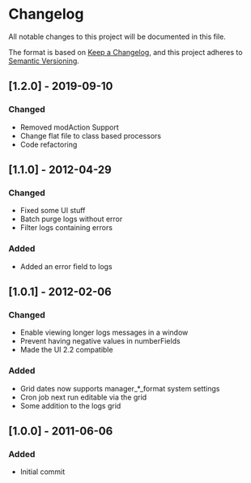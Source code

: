 # Changelog
All notable changes to this project will be documented in this file.

The format is based on [Keep a Changelog](https://keepachangelog.com/en/1.0.0/),
and this project adheres to [Semantic Versioning](https://semver.org/spec/v2.0.0.html).

## [1.2.0] - 2019-09-10
### Changed
- Removed modAction Support
- Change flat file to class based processors
- Code refactoring

## [1.1.0] - 2012-04-29
### Changed
- Fixed some UI stuff
- Batch purge logs without error
- Filter logs containing errors
### Added
- Added an error field to logs

## [1.0.1] - 2012-02-06
### Changed
- Enable viewing longer logs messages in a window
- Prevent having negative values in numberFields
- Made the UI 2.2 compatible
### Added
- Grid dates now supports manager_*_format system settings
- Cron job next run editable via the grid
- Some addition to the logs grid

## [1.0.0] - 2011-06-06
### Added
- Initial commit
